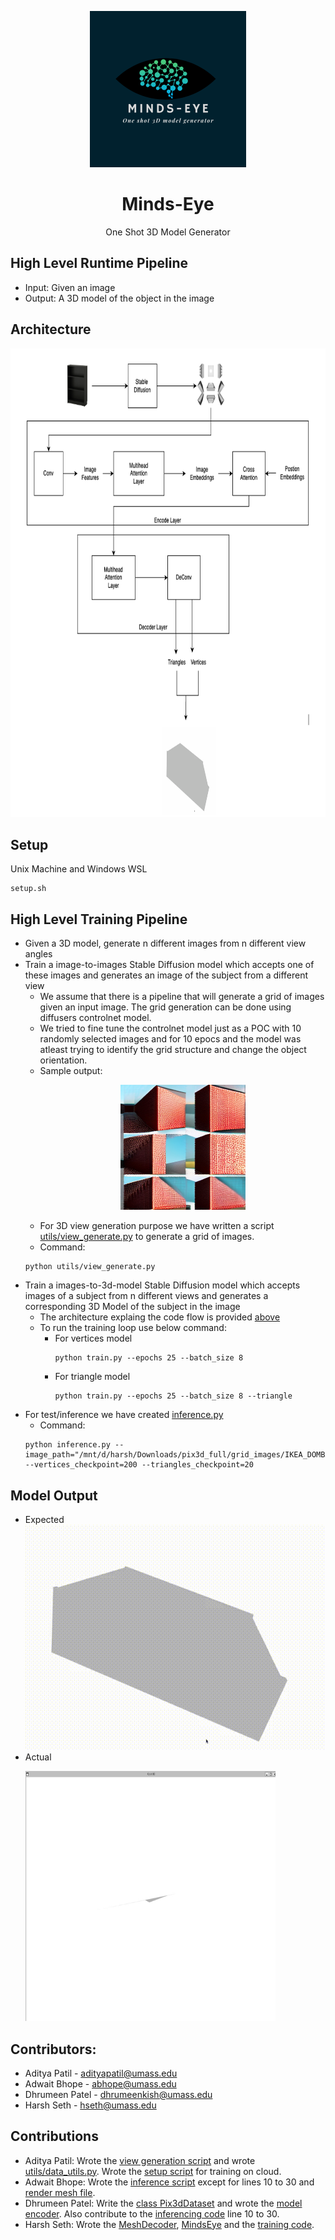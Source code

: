 <p align="center">
  <a href="https://github.com/harsh-seth/minds-eye/tree/main">
    <img src="./assets/MINDS-EYE.png" alt="Logo" width="250" height="250">
  </a>
</p>

# <center> Minds-Eye </center>
<center> One Shot 3D Model Generator </center>

## High Level Runtime Pipeline
- Input: Given an image
- Output: A 3D model of the object in the image

## Architecture
<p align="center">
    <a href="https://github.com/harsh-seth/minds-eye/tree/main">
        <img src="./assets/Architecture_diagram.png" alt="architecture" width="1000" height="750">
    </a>
</p>


## Setup
Unix Machine and Windows WSL
```
setup.sh
```

## High Level Training Pipeline
- Given a 3D model, generate n different images from n different view angles
- Train a image-to-images Stable Diffusion model which accepts one of these images and generates an image of the subject from a different view
    - We assume that there is a pipeline that will generate a grid of images given an input image. The grid generation can be done using diffusers controlnet model.
    - We tried to fine tune the controlnet model just as a POC with 10 randomly selected images and for 10 epocs and the model was atleast trying to identify the grid structure and change the object orientation.
    - Sample output:
        <p align="center">
            <a href="https://github.com/harsh-seth/minds-eye/tree/main">
        <img src="./assets/sample_diffusion_output.png" alt="controlnet_sample_output" width="200" height="200">
            </a>
        </p>
    - For 3D view generation purpose we have written a script [utils/view_generate.py](./utils/view_generator.py) to generate a grid of images.
    - Command: 
    ```
    python utils/view_generate.py
    ```
- Train a images-to-3d-model Stable Diffusion model which accepts images of a subject from n different views and generates a corresponding 3D Model of the subject in the image
    - The architecture explaing the code flow is provided [above](#architecture)
    - To run the training loop use below command:
      - For vertices model
        ```
        python train.py --epochs 25 --batch_size 8 
        ```
      - For triangle model
        ```
        python train.py --epochs 25 --batch_size 8 --triangle 
        ```
- For test/inference we have created [inference.py](inference.py)
    - Command:
    ```
    python inference.py --image_path="/mnt/d/harsh/Downloads/pix3d_full/grid_images/IKEA_DOMBAS_grid.png" --vertices_checkpoint=200 --triangles_checkpoint=20
    ```

## Model Output
- Expected <br/>
    ![expected_outtput](./assets/expected_output.gif)
- Actual <br/>
    <p>
        <a href="https://github.com/harsh-seth/minds-eye/tree/main">
            <img src="./assets/actual_output.jpeg" alt="actual_output" width="400" height="400">
        </a>
    </p>

## Contributors:
- Aditya Patil - <adityapatil@umass.edu>
- Adwait Bhope - <abhope@umass.edu>
- Dhrumeen Patel - <dhrumeenkish@umass.edu>
- Harsh Seth - <hseth@umass.edu>

## Contributions
- Aditya Patil: Wrote the [view generation script](./utils/view_generator.py) and wrote [utils/data_utils.py](./utils/data_utils.py). Wrote the [setup script](setup.sh) for training on cloud.
- Adwait Bhope: Wrote the [inference script](inference.py) except for lines 10 to 30 and [render mesh file](./utils/render-mesh.py).
- Dhrumeen Patel: Write the [class Pix3dDataset](./data/Pix3dDataset.py) and wrote the [model encoder](./model/ImageGridEncoder.py). Also contribute to the [inferencing code](./inference.py) line 10 to 30.
- Harsh Seth: Wrote the [MeshDecoder](./model/MeshDecoder.py), [MindsEye](./model/MindsEye.py) and the [training code](./train.py).